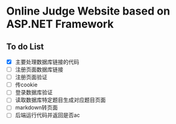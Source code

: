 # Online Judge Website based on ASP.NET Framework

## To do List
- [X] 主要处理数据库链接的代码
- [ ] 注册页面数据库链接
- [ ] 注册页面验证
- [ ] 传cookie
- [ ] 登录数据库验证
- [ ] 读取数据库特定题目生成对应题目页面
- [ ] markdown转页面
- [ ] 后端运行代码并返回是否ac
